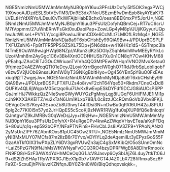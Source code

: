 NGE5NmIzNmU5MWJmMmMyNJB0phYl6uu3PFsUIzDofyi5lf5OK2egxPWCj19XwooAJDzdESLSbtVEvTM3/Dn9E3dx7INoUSEzmEfwDmEpb8kyAYEaK73LVELtHtYdXRYo/LDsuICvTklWFAjbHabEBchxO/oesn8BEKmxPY5JorU=,NGE5NmIzNmU5MWJmMmMyNJB0phYl6uu3PFsUIzDofyhQBmCej+RT7uC6crUM7tVppmm/27uWnERnVFsGkt0xuDaoiPap+ZowLGp4yM8pVJUjiKGyyurUQphwJutWLseL+PVYLY/ccgi8PowluJ9hmCDXe6CcMLt7LMlOfLRzMq4=,NGE5NmIzNmU5MWJmMmMyNDja8a9T6xbCHshEy99QiA9Bw+J/PDUprBCSPLFTXFUZsN/6+Fp8tTFR5PPSGZSXL75Dp+j5N6dds+w41GHKz1dS+6STmpc3Iaf4TmE9OuWA9wJgHWq68NZp//ARun3ijIKz5DGlyZ5qhMxihWwMEEyRYikLcUzo/Mmh8m2AyGgc1C6v3Bk4XntOCDHHUSb7Xu0n1CN8qY7Cw4KHvM68yPEahqJZAoC8lTJGOuCWriuanTVIVh4QQ3MtPEwRWHqn1VNO2MvxXetau09frjmezDkAEZWcqQTI01eDcyJ2LoyirXrrrBgocIW0ghO71RdJ9rbSpLobIlqobFv8zw5V2jUOb69nssLKm1W0lyT3GNKgBbItHyo+Og456YBn5pY8uO0FxEAsxiuq9j2T2wgejJw=,NGE5NmIzNmU5MWJmMmMyNDja8a9T6xbCHshEy99QiA9Bw+J/PDUprBCSPLFTXFUZs4o8/vvF2chT64Yqe50+Rkdm7CneOxDd8QUFKv4QL6jWqpxM05ctzqc6ui7UvKx8wEvpESkDYFdf9DCJG8iAUCsPSPPGsJmIHiJ7WkkzQzZNleSweGWyWUYGzPgMnyLqg8iUGqF6UHIFMJE1iMi1pcJh9KXX3AKEITZ/vu2xTaN6Um1KLxp78B/L0c8zzJCcRQmGoVb3Vbv8FKjLOEVgoGvIS7Key43E+xoZb8U3iwyT44llDsi3N+nDwBu0qPA16UH42aJ8PUU5plg2c77Kl0I5n57yd2JrHQpES5cScoKj9zNWR1RWg1fu0sjXUP8fQ6e8nloqt/QJmtgw1Z9kJMRBvG0qWeDsjJyy+i19zHw=,NGE5NmIzNmU5MWJmMmMyNJB0phYl6uu3PFsUIzDofyhX+R4uRgeDPv4kwAzZWqdVHsvETea/aKqPFDqS+80uU/q1q+ep592bOPY/NFaPTNPin8+FHvCbL2s8lAV3ZF9+YPAoNjANz02yMsUnZIPF76ZAbnKOxs81pUC45GwZRTU=,NGE5NmIzNmU5MWJmMmMyNIBMxMUY07MCfs87m2IlzB6r70Yvx/vDYlYLq2deAqemiILt3yEPyzGoS55FGzaAhTkfOIX31wPXpZLY6DV3gxRVUwZn3ajC4gSxMKibQ/O5oSUnnOmNc+LaiZ5PzG7N9fNJhMsWfKWNyaFvCCQ3RO4bzyDPRFWgE6A8DIhrRmoo/xFN9FQ8/H5zF3AWX4YdHhMCeOq0G1JcV8Jasvp6OySbU/jZ6L4uy7ttkTt06J9+dS2lZhSHAyTRyWPX3GJ1EeX1p0b7vTAVFGT4J4Z0LbX728fiRmxaSez6FFa9Z+ScxuEjhPNIuvzKZNfqnJBY0ZRni0W8/BIqQdhqovsiqkk=,
